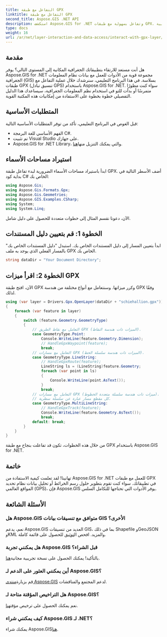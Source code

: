 ```yaml
---
title: التفاعل مع طبقة GPX
linktitle: التفاعل مع طبقة GPX
second_title: Aspose.GIS .NET API
description: استكشف Aspose.GIS for .NET وتفاعل بسهولة مع طبقات GPX. قم بتنزيل المكتبة، وجرّب النسخة التجريبية المجانية، وارفع مستوى تطبيقاتك الجغرافية المكانية!
type: docs
weight: 16
url: /ar/net/layer-interaction-and-data-access/interact-with-gpx-layer/
---
```

## مقدمة
هل أنت مستعد للارتقاء بتطبيقاتك الجغرافية المكانية إلى المستوى التالي؟ يوفر Aspose.GIS for .NET مجموعة قوية من الأدوات للعمل مع بيانات نظام المعلومات الجغرافية (GIS) بسلاسة. في هذا البرنامج التعليمي، سنرشدك خلال عملية التفاعل مع طبقات GPX (تنسيق تبادل GPS) باستخدام Aspose.GIS for .NET. سواء كنت مطورًا متمرسًا أو بدأت للتو في استخدام نظم المعلومات الجغرافية، سيساعدك هذا الدليل التفصيلي خطوة بخطوة على الاستفادة من إمكانيات هذه المكتبة القوية.
## المتطلبات الأساسية
قبل الغوص في البرنامج التعليمي، تأكد من توفر المتطلبات الأساسية التالية:
- الفهم الأساسي للغة البرمجة C#.
- تم تثبيت Visual Studio على جهازك.
-  Aspose.GIS for .NET Library، والتي يمكنك التنزيل منها[هنا](https://releases.aspose.com/gis/net/).
## استيراد مساحات الأسماء
ابدأ باستيراد مساحات الأسماء الضرورية لبدء تفاعل طبقة GPX. أضف الأسطر التالية في بداية كود C# الخاص بك:
```csharp
using Aspose.Gis;
using Aspose.Gis.Formats.Gpx;
using Aspose.Gis.Geometries;
using Aspose.GIS.Examples.CSharp;
using System;
using System.Linq;
```
الآن، دعونا نقسم المثال إلى خطوات متعددة للحصول على دليل شامل.
## الخطوة 1: قم بتعيين دليل المستندات
ابدأ بتعيين المسار إلى دليل المستندات الخاص بك. استبدل "دليل المستندات الخاص بك" بالمسار الفعلي الذي يوجد به ملف GPX الخاص بك.
```csharp
string dataDir = "Your Document Directory";
```
## الخطوة 2: اقرأ ميزات GPX
الآن، افتح طبقة GPX وكرر ميزاتها. وسنتعامل مع أنواع مختلفة من هندسة GPX وفقًا لذلك.
```csharp
using (var layer = Drivers.Gpx.OpenLayer(dataDir + "schiehallion.gpx"))
{
    foreach (var feature in layer)
    {
        switch (feature.Geometry.GeometryType)
        {
            // التعامل مع نقاط الطريق GPX (الميزات ذات هندسة النقاط).
            case GeometryType.Point:
                Console.WriteLine(feature.Geometry.Dimension);
                // HandleGpxWaypoint(feature);
                break;
            // التعامل مع مسارات GPX (الميزات ذات هندسة سلسلة الخط).
            case GeometryType.LineString:
                // HandleGpxRoute(feature);
                LineString ls = (LineString)feature.Geometry;
                foreach (var point in ls)
                {
                    Console.WriteLine(point.AsText());
                }
                break;
            // التعامل مع مسارات GPX (ميزات ذات هندسة سلسلة متعددة الخطوط).
            // كل مقطع مسار عبارة عن سلسلة سطرية.
            case GeometryType.MultiLineString:
                // HandleGpxTrack(feature);
                Console.WriteLine(feature.Geometry.AsText());
                break;
            default: break;
        }
    }
}
```
من خلال هذه الخطوات، تكون قد تفاعلت بنجاح مع طبقة GPX باستخدام Aspose.GIS for .NET.
## خاتمة
تهانينا! لقد تعلمت كيفية الاستفادة من Aspose.GIS for .NET للعمل مع طبقات GPX في تطبيقاتك. سواء كنت تقوم بتطوير حلول رسم الخرائط أو تحليل بيانات نظام تحديد المواقع العالمي (GPS)، فإن Aspose.GIS يوفر الأدوات التي تحتاجها للتكامل السلس.
## الأسئلة الشائعة
### هل Aspose.GIS متوافق مع تنسيقات بيانات GIS الأخرى؟
 نعم، يدعم Aspose.GIS العديد من تنسيقات GIS، بما في ذلك Shapefile وGeoJSON وKML والمزيد. افحص ال[توثيق](https://reference.aspose.com/gis/net/) للحصول على قائمة كاملة.
### هل يمكنني تجربة Aspose.GIS قبل الشراء؟
 بالتأكيد! يمكنك الحصول على نسخة تجريبية مجانية[هنا](https://releases.aspose.com/).
### أين يمكنني العثور على الدعم لـ Aspose.GIS؟
 قم بزيارة[منتدى Aspose.GIS](https://forum.aspose.com/c/gis/33) لدعم المجتمع والمناقشات.
### هل التراخيص المؤقتة متاحة لـ Aspose.GIS؟
 نعم يمكنك الحصول على ترخيص مؤقت[هنا](https://purchase.aspose.com/temporary-license/).
### كيف يمكنني شراء Aspose.GIS لـ .NET؟
 يمكنك شراء Aspose.GIS[هنا](https://purchase.aspose.com/buy).
